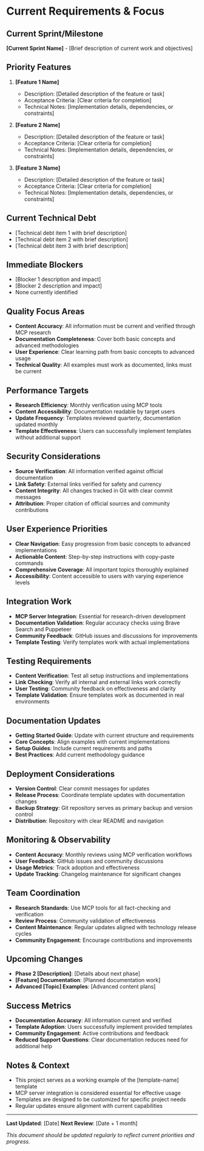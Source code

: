 # Current Requirements & Focus

## Current Sprint/Milestone

**[Current Sprint Name]** - [Brief description of current work and objectives]

## Priority Features

1. **[Feature 1 Name]**
   - Description: [Detailed description of the feature or task]
   - Acceptance Criteria: [Clear criteria for completion]
   - Technical Notes: [Implementation details, dependencies, or constraints]

2. **[Feature 2 Name]**
   - Description: [Detailed description of the feature or task]
   - Acceptance Criteria: [Clear criteria for completion]
   - Technical Notes: [Implementation details, dependencies, or constraints]

3. **[Feature 3 Name]**
   - Description: [Detailed description of the feature or task]
   - Acceptance Criteria: [Clear criteria for completion]
   - Technical Notes: [Implementation details, dependencies, or constraints]

## Current Technical Debt

- [Technical debt item 1 with brief description]
- [Technical debt item 2 with brief description]
- [Technical debt item 3 with brief description]

## Immediate Blockers

- [Blocker 1 description and impact]
- [Blocker 2 description and impact]
- None currently identified

## Quality Focus Areas

- **Content Accuracy**: All information must be current and verified through MCP research
- **Documentation Completeness**: Cover both basic concepts and advanced methodologies
- **User Experience**: Clear learning path from basic concepts to advanced usage
- **Technical Quality**: All examples must work as documented, links must be current

## Performance Targets

- **Research Efficiency**: Monthly verification using MCP tools
- **Content Accessibility**: Documentation readable by target users
- **Update Frequency**: Templates reviewed quarterly, documentation updated monthly
- **Template Effectiveness**: Users can successfully implement templates without additional support

## Security Considerations

- **Source Verification**: All information verified against official documentation
- **Link Safety**: External links verified for safety and currency
- **Content Integrity**: All changes tracked in Git with clear commit messages
- **Attribution**: Proper citation of official sources and community contributions

## User Experience Priorities

- **Clear Navigation**: Easy progression from basic concepts to advanced implementations
- **Actionable Content**: Step-by-step instructions with copy-paste commands
- **Comprehensive Coverage**: All important topics thoroughly explained
- **Accessibility**: Content accessible to users with varying experience levels

## Integration Work

- **MCP Server Integration**: Essential for research-driven development
- **Documentation Validation**: Regular accuracy checks using Brave Search and Puppeteer
- **Community Feedback**: GitHub issues and discussions for improvements
- **Template Testing**: Verify templates work with actual implementations

## Testing Requirements

- **Content Verification**: Test all setup instructions and implementations
- **Link Checking**: Verify all internal and external links work correctly
- **User Testing**: Community feedback on effectiveness and clarity
- **Template Validation**: Ensure templates work as documented in real environments

## Documentation Updates

- **Getting Started Guide**: Update with current structure and requirements
- **Core Concepts**: Align examples with current implementations
- **Setup Guides**: Include current requirements and paths
- **Best Practices**: Add current methodology guidance

## Deployment Considerations

- **Version Control**: Clear commit messages for updates
- **Release Process**: Coordinate template updates with documentation changes
- **Backup Strategy**: Git repository serves as primary backup and version control
- **Distribution**: Repository with clear README and navigation

## Monitoring & Observability

- **Content Accuracy**: Monthly reviews using MCP verification workflows
- **User Feedback**: GitHub issues and community discussions
- **Usage Metrics**: Track adoption and effectiveness
- **Update Tracking**: Changelog maintenance for significant changes

## Team Coordination

- **Research Standards**: Use MCP tools for all fact-checking and verification
- **Review Process**: Community validation of effectiveness
- **Content Maintenance**: Regular updates aligned with technology release cycles
- **Community Engagement**: Encourage contributions and improvements

## Upcoming Changes

- **Phase 2 [Description]**: [Details about next phase]
- **[Feature] Documentation**: [Planned documentation work]
- **Advanced [Topic] Examples**: [Advanced content plans]

## Success Metrics

- **Documentation Accuracy**: All information current and verified
- **Template Adoption**: Users successfully implement provided templates
- **Community Engagement**: Active contributions and feedback
- **Reduced Support Questions**: Clear documentation reduces need for additional help

## Notes & Context

- This project serves as a working example of the [template-name] template
- MCP server integration is considered essential for effective usage
- Templates are designed to be customized for specific project needs
- Regular updates ensure alignment with current capabilities

---

**Last Updated**: [Date]
**Next Review**: [Date + 1 month]

*This document should be updated regularly to reflect current priorities and progress.*
